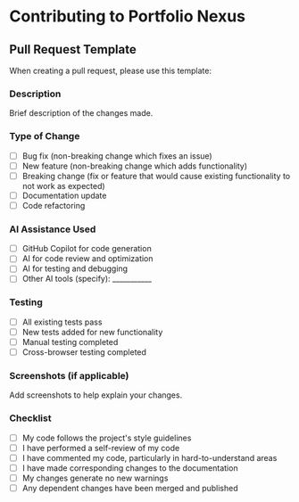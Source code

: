 # Contributing to Portfolio Nexus

## Pull Request Template

When creating a pull request, please use this template:

### Description
Brief description of the changes made.

### Type of Change
- [ ] Bug fix (non-breaking change which fixes an issue)
- [ ] New feature (non-breaking change which adds functionality)
- [ ] Breaking change (fix or feature that would cause existing functionality to not work as expected)
- [ ] Documentation update
- [ ] Code refactoring

### AI Assistance Used
- [ ] GitHub Copilot for code generation
- [ ] AI for code review and optimization
- [ ] AI for testing and debugging
- [ ] Other AI tools (specify): ___________

### Testing
- [ ] All existing tests pass
- [ ] New tests added for new functionality
- [ ] Manual testing completed
- [ ] Cross-browser testing completed

### Screenshots (if applicable)
Add screenshots to help explain your changes.

### Checklist
- [ ] My code follows the project's style guidelines
- [ ] I have performed a self-review of my code
- [ ] I have commented my code, particularly in hard-to-understand areas
- [ ] I have made corresponding changes to the documentation
- [ ] My changes generate no new warnings
- [ ] Any dependent changes have been merged and published